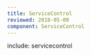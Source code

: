 ```yaml
---
title: ServiceControl
reviewed: 2018-05-09
component: ServiceControl
---
```


include: servicecontrol
